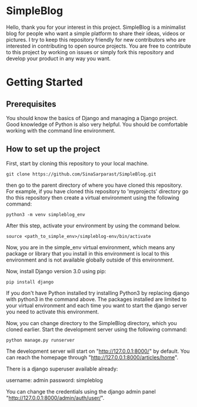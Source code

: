# SimpleBlog

Hello, thank you for your interest in this project. SimpleBlog is a minimalist blog for people who want a simple platform to share their ideas, videos or pictures.
I try to keep this repository friendly for new contributors who are interested in contributing to open source projects. You are free to contribute to this project by working on
issues or simply fork this repository and develop your product in any way you want.

# Getting Started

## Prerequisites
You should know the basics of Django and managing a Django project.
Good knowledge of Python is also very helpful.
You should be comfortable working with the command line environment.

## How to set up the project
First, start by cloning this repository to your local machine.

```
git clone https://github.com/SinaSarparast/SimpleBlog.git
```

then go to the parent directory of where you have cloned this repository. For example, if you have cloned this repository to 'myprojects' directory go tho this repository
then create a virtual environment using the following command:

```
python3 -m venv simpleblog_env
```

After this step, activate your environment by using the command below.

```
source <path_to_simple_env>/simpleblog-env/bin/activate
```

Now, you are in the simple_env virtual environment, which means any package or library that you install in this environment is local to this environment and is not
available globally outside of this environment.

Now, install Django version 3.0 using pip:

```
pip install django
```

If you don't have Python installed try installing Python3 by replacing django with python3 in the command above. The packages installed are limited to your virtual environment
and each time you want to start the django server you need to activate this environment.

Now, you can change directory to the SimpleBlog directory, which you cloned earlier. Start the development server using the following command:

```
python manage.py runserver
```

The development server will start on "http://127.0.0.1:8000/" by default. You can reach the homepage through "http://127.0.0.1:8000/articles/home".

There is a django superuser available already:

username: admin
password: simpleblog

You can change the credentials using the django admin panel "http://127.0.0.1:8000/admin/auth/user/".
